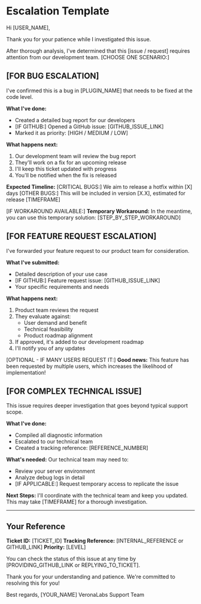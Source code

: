 # Escalation Template

Hi [USER_NAME],

Thank you for your patience while I investigated this issue.

After thorough analysis, I've determined that this [issue / request] requires attention from our development team. [CHOOSE ONE SCENARIO:]

## [FOR BUG ESCALATION]

I've confirmed this is a bug in [PLUGIN_NAME] that needs to be fixed at the code level.

**What I've done:**
- Created a detailed bug report for our developers
- [IF GITHUB:] Opened a GitHub issue: [GITHUB_ISSUE_LINK]
- Marked it as priority: [HIGH / MEDIUM / LOW]

**What happens next:**
1. Our development team will review the bug report
2. They'll work on a fix for an upcoming release
3. I'll keep this ticket updated with progress
4. You'll be notified when the fix is released

**Expected Timeline:**
[CRITICAL BUGS:] We aim to release a hotfix within [X] days
[OTHER BUGS:] This will be included in version [X.X], estimated for release [TIMEFRAME]

[IF WORKAROUND AVAILABLE:]
**Temporary Workaround:**
In the meantime, you can use this temporary solution:
[STEP_BY_STEP_WORKAROUND]

## [FOR FEATURE REQUEST ESCALATION]

I've forwarded your feature request to our product team for consideration.

**What I've submitted:**
- Detailed description of your use case
- [IF GITHUB:] Feature request issue: [GITHUB_ISSUE_LINK]
- Your specific requirements and needs

**What happens next:**
1. Product team reviews the request
2. They evaluate against:
   - User demand and benefit
   - Technical feasibility
   - Product roadmap alignment
3. If approved, it's added to our development roadmap
4. I'll notify you of any updates

[OPTIONAL - IF MANY USERS REQUEST IT:]
**Good news:** This feature has been requested by multiple users, which increases the likelihood of implementation!

## [FOR COMPLEX TECHNICAL ISSUE]

This issue requires deeper investigation that goes beyond typical support scope.

**What I've done:**
- Compiled all diagnostic information
- Escalated to our technical team
- Created a tracking reference: [REFERENCE_NUMBER]

**What's needed:**
Our technical team may need to:
- Review your server environment
- Analyze debug logs in detail
- [IF APPLICABLE:] Request temporary access to replicate the issue

**Next Steps:**
I'll coordinate with the technical team and keep you updated. This may take [TIMEFRAME] for a thorough investigation.

---

## Your Reference

**Ticket ID:** [TICKET_ID]
**Tracking Reference:** [INTERNAL_REFERENCE or GITHUB_LINK]
**Priority:** [LEVEL]

You can check the status of this issue at any time by [PROVIDING_GITHUB_LINK or REPLYING_TO_TICKET].

Thank you for your understanding and patience. We're committed to resolving this for you!

Best regards,
[YOUR_NAME]
VeronaLabs Support Team
